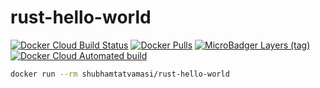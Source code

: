 # rust-hello-world

[![Docker Cloud Build Status](https://img.shields.io/docker/cloud/build/shubhamtatvamasi/rust-hello-world)](https://hub.docker.com/r/shubhamtatvamasi/rust-hello-world)
[![Docker Pulls](https://img.shields.io/docker/pulls/shubhamtatvamasi/rust-hello-world)](https://hub.docker.com/r/shubhamtatvamasi/rust-hello-world)
[![MicroBadger Layers (tag)](https://img.shields.io/microbadger/layers/shubhamtatvamasi/rust-hello-world/latest)](https://hub.docker.com/r/shubhamtatvamasi/rust-hello-world)
[![Docker Cloud Automated build](https://img.shields.io/docker/cloud/automated/shubhamtatvamasi/rust-hello-world)](https://hub.docker.com/r/shubhamtatvamasi/rust-hello-world)

```bash
docker run --rm shubhamtatvamasi/rust-hello-world
```
